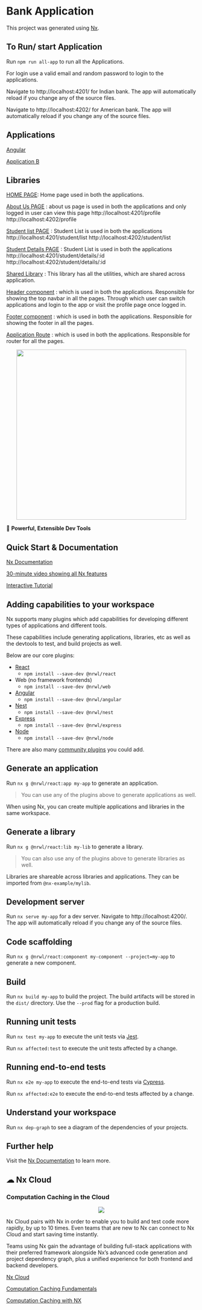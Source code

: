 # Bank Application

This project was generated using [Nx](https://nx.dev).


## To Run/ start Application

Run `npm run all-app` to run all the Applications.

For login use a valid email and random password to login to the applications.


Navigate to http://localhost:4201/ for Indian bank. The app will automatically reload if you change any of the source files.

Navigate to http://localhost:4202/ for American bank. The app will automatically reload if you change any of the source files.

## Applications

[Angular](https://github.com/nipin91/techolution-assignement/tree/main/apps/angular)

[Application B](https://github.com/nipin91/techolution-assignement/tree/main/apps/application-b)

## Libraries
[HOME PAGE](https://github.com/nipin91/techolution-assignement/tree/main/libs/home): Home page used in both the applications.

[About Us PAGE](https://github.com/nipin91/techolution-assignement/tree/main/libs/about-us) : about us page is used in both the applications and only logged in user can view this page http://localhost:4201/profile  http://localhost:4202/profile

[Student list PAGE](https://github.com/nipin91/techolution-assignement/tree/main/libs/student/src/lib/list) : Student List is used in both the applications http://localhost:4201/student/list http://localhost:4202/student/list

[Student Details PAGE](https://github.com/nipin91/techolution-assignement/tree/main/libs/student/src/lib/details) : Student List is used in both the applications http://localhost:4201/student/details/:id http://localhost:4202/student/details/:id

[Shared Library](https://github.com/Abdul-khaderT/Assignment/tree/main/libs/shared) : This library has all the utilities, which are shared across application.  

[Header component](https://github.com/nipin91/techolution-assignement/tree/main/libs/shared/src/lib/header) : which is used in both the applications. Responsible for showing the top navbar in all the pages. Through which user can switch applications and login to the app or visit the profile page once logged in.

[Footer component](https://github.com/nipin91/techolution-assignement/tree/main/libs/shared/src/lib/header) : which is used in both the applications. Responsible for showing the footer in all the pages.

[Application Route](https://github.com/nipin91/techolution-assignement/blob/main/libs/shared/src/lib/app.routes.ts) : which is used in both the applications. Responsible for router for all the pages.



<p align="center"><img src="https://raw.githubusercontent.com/nrwl/nx/master/nx-logo.png" width="450"></p>

🔎 **Powerful, Extensible Dev Tools**

## Quick Start & Documentation

[Nx Documentation](https://nx.dev)

[30-minute video showing all Nx features](https://nx.dev/getting-started/what-is-nx)

[Interactive Tutorial](https://nx.dev/tutorial/01-create-application)

## Adding capabilities to your workspace

Nx supports many plugins which add capabilities for developing different types of applications and different tools.

These capabilities include generating applications, libraries, etc as well as the devtools to test, and build projects as well.

Below are our core plugins:

- [React](https://reactjs.org)
  - `npm install --save-dev @nrwl/react`
- Web (no framework frontends)
  - `npm install --save-dev @nrwl/web`
- [Angular](https://angular.io)
  - `npm install --save-dev @nrwl/angular`
- [Nest](https://nestjs.com)
  - `npm install --save-dev @nrwl/nest`
- [Express](https://expressjs.com)
  - `npm install --save-dev @nrwl/express`
- [Node](https://nodejs.org)
  - `npm install --save-dev @nrwl/node`

There are also many [community plugins](https://nx.dev/community) you could add.

## Generate an application

Run `nx g @nrwl/react:app my-app` to generate an application.

> You can use any of the plugins above to generate applications as well.

When using Nx, you can create multiple applications and libraries in the same workspace.

## Generate a library

Run `nx g @nrwl/react:lib my-lib` to generate a library.

> You can also use any of the plugins above to generate libraries as well.

Libraries are shareable across libraries and applications. They can be imported from `@nx-example/mylib`.

## Development server

Run `nx serve my-app` for a dev server. Navigate to http://localhost:4200/. The app will automatically reload if you change any of the source files.

## Code scaffolding

Run `nx g @nrwl/react:component my-component --project=my-app` to generate a new component.

## Build

Run `nx build my-app` to build the project. The build artifacts will be stored in the `dist/` directory. Use the `--prod` flag for a production build.

## Running unit tests

Run `nx test my-app` to execute the unit tests via [Jest](https://jestjs.io).

Run `nx affected:test` to execute the unit tests affected by a change.

## Running end-to-end tests

Run `nx e2e my-app` to execute the end-to-end tests via [Cypress](https://www.cypress.io).

Run `nx affected:e2e` to execute the end-to-end tests affected by a change.

## Understand your workspace

Run `nx dep-graph` to see a diagram of the dependencies of your projects.

## Further help

Visit the [Nx Documentation](https://nx.dev) to learn more.

## ☁ Nx Cloud

### Computation Caching in the Cloud

<p style="text-align: center;"><img src="https://raw.githubusercontent.com/nrwl/nx/master/images/nx-cloud-card.png"></p>

Nx Cloud pairs with Nx in order to enable you to build and test code more rapidly, by up to 10 times. Even teams that are new to Nx can connect to Nx Cloud and start saving time instantly.

Teams using Nx gain the advantage of building full-stack applications with their preferred framework alongside Nx’s advanced code generation and project dependency graph, plus a unified experience for both frontend and backend developers.

[Nx Cloud](https://nx.app/)

[Computation Caching Fundamentals](https://blog.nrwl.io/computation-caching-the-fundamentals-behind-nxs-lightning-fast-execution-dc761fe41eb8)

[Computation Caching with NX](https://nx.dev/latest/core-concepts/computation-caching)
